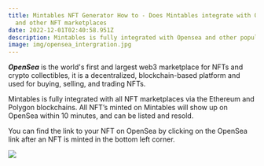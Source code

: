 ```yaml
---
title: Mintables NFT Generator How to - Does Mintables integrate with Opensea
  and other NFT marketplaces
date: 2022-12-01T02:40:58.951Z
description: Mintables is fully integrated with Opensea and other popular NFT marketplaces
image: img/opensea_intergration.jpg
---
```

***OpenSea*** is the world's first and largest web3 marketplace for NFTs and crypto collectibles, it is a decentralized, blockchain-based platform and used for buying, selling, and trading NFTs.

Mintables is fully integrated with all NFT marketplaces via the Ethereum and Polygon blockchains. All NFT’s minted on Mintables will show up on OpenSea within 10 minutes, and can be listed and resold.

You can find the link to your NFT on OpenSea by clicking on the OpenSea link after an NFT is minted in the bottom left corner.



![](https://i0.wp.com/info.mintables.club/wp-content/uploads/2022/04/image-10.png?resize=980%2C582&ssl=1)
